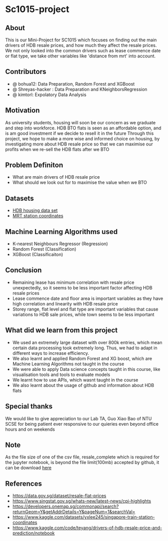 # Sc1015-project

## About
This is our Mini-Project for SC1015 which focuses on finding out the main drivers of HDB resale prices, and how much they affect the resale prices. We not only looked into the common drivers such as lease commence date or flat type, we take other variables like 'distance from mrt' into account.

## Contributors
 - @ bohua12: Data Preparation, Random Forest and XGBoost
 - @ Shreyas-hacker : Data Preparation and KNeighborsRegression
 - @ kimtorl: Expolatory Data Analysis

## Motivation 
As university students, housing will soon be our concern as we graduate and step into workforce. HDB BTO flats is seen as an affordable option, and is am good investment if we decide to resell it in the future
Through this project, we hope to make a more wise and informed choice on housing, by investigating more about HDB resale price so that we can maximise our profits when we re-sell the HDB flats after we BTO


## Problem Definiton
 - What are main drivers of HDB resale price
 - What should we look out for to maximise the value when we BTO

## Datasets
- [HDB housing data set](https://data.gov.sg/dataset/resale-flat-prices)
- [MRT station coordinates](https://www.kaggle.com/datasets/yxlee245/singapore-train-station-coordinates)

## Machine Learning Algorithms used
- K-nearest Neighbours Regressor (Regression)
- Random Forest (Classification)
- XGBoost (Classificaiton)

## Conclusion
- Remaining lease has minimum correlation with resale price unexpectedly, so it seems to be less important factor affecting HDB resale prices
- Lease commence date and floor area is important variables as they have high correlation and linearity with HDB resale price
- Storey range, flat level and flat type are important variables that cause variations to HDB sale prices, while town seems to be less important

## What did we learn from this project
- We used an extremely large dataset with over 800k entries, which mean certain data processing took extremely long. Thus, we had to adapt in different ways to increase efficiency.
- We also learnt and applied Random Forest and XG boost, which are Machine Learning Algorithms not taught in the course 
- We were able to apply Data science concepts taught in this course, like visualisation tools and tools to evaluate models
- We learnt how to use APIs, which wasnt taught in the course
- We also learnt about the usage of github and information about HDB flats 

## Special thanks
We would like to give appreciation to our Lab TA, Guo Xiao Bao of NTU SCSE for being patient ever responsive to our quieries even beyond office hours and on weekends

## Note
As the file size of one of the csv file, resale_complete which is required for the jupyter notebook, is beyond the file limit(100mb) accepted by github, it can be download [here](https://drive.google.com/file/d/1x5juTwSOfCsHYiD_a1RrG561uYJYmn5c/view?usp=sharing)

## References
- https://data.gov.sg/dataset/resale-flat-prices
- https://www.singstat.gov.sg/whats-new/latest-news/cpi-highlights
- https://developers.onemap.sg/commonapi/search?returnGeom=Y&getAddrDetails=Y&pageNum=1&searchVal=
- https://www.kaggle.com/datasets/yxlee245/singapore-train-station-coordinates
- https://www.kaggle.com/code/teyang/drivers-of-hdb-resale-price-and-prediction/notebook

